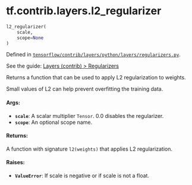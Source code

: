 <div itemscope itemtype="http://developers.google.com/ReferenceObject">
<meta itemprop="name" content="tf.contrib.layers.l2_regularizer" />
</div>

# tf.contrib.layers.l2_regularizer

``` python
l2_regularizer(
    scale,
    scope=None
)
```



Defined in [`tensorflow/contrib/layers/python/layers/regularizers.py`](https://www.tensorflow.org/code/tensorflow/contrib/layers/python/layers/regularizers.py).

See the guide: [Layers (contrib) > Regularizers](../../../../../api_guides/python/contrib.layers.md#Regularizers)

Returns a function that can be used to apply L2 regularization to weights.

Small values of L2 can help prevent overfitting the training data.

#### Args:

* <b>`scale`</b>: A scalar multiplier `Tensor`. 0.0 disables the regularizer.
* <b>`scope`</b>: An optional scope name.


#### Returns:

A function with signature `l2(weights)` that applies L2 regularization.


#### Raises:

* <b>`ValueError`</b>: If scale is negative or if scale is not a float.
